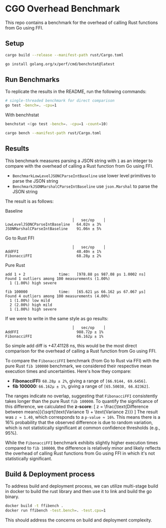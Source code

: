 # CGO Overhead Benchmark

This repo contains a benchmark for the overhead of calling Rust functions from Go using FFI.


## Setup
```sh
cargo build --release --manifest-path rust/Cargo.toml
```

```sh
go install golang.org/x/perf/cmd/benchstat@latest
```

## Run Benchmarks

To replicate the results in the README, run the following commands:

```sh
# single-threaded benchmark for direct comparison
go test -bench=. -cpu=1 
```

With benchhstat
```sh
benchstat <(go test -bench=. -cpu=1 -count=10)
```

```sh
cargo bench --manifest-path rust/Cargo.toml
```

## Results

This benchmark measures parsing a JSON string with `1` as an integer to compare with the overhead of calling a Rust function from Go using FFI.

- `BenchmarkLowLevelJSONCParseIntBaseline` use lower level primitives to parse the JSON string
- `BenchmarkJSONMarshalCParseIntBaseline` use `json.Marshal` to parse the JSON string

The result is as follows:


Baseline
```
                              │   sec/op    │
LowLevelJSONCParseIntBaseline   64.02n ± 3%
JSONMarshalCParseIntBaseline    91.06n ± 5%
```


Go to Rust FFI
```
                              │   sec/op    │
AddFFI                          48.40n ± 1%
FibonacciFFI                    68.28µ ± 2%
```

Pure Rust
```
add 1 + 2               time:   [978.88 ps 987.08 ps 1.0002 ns]
Found 1 outliers among 100 measurements (1.00%)
  1 (1.00%) high severe

fib 100000              time:   [65.621 µs 66.162 µs 67.067 µs]
Found 4 outliers among 100 measurements (4.00%)
  1 (1.00%) low mild
  2 (2.00%) high mild
  1 (1.00%) high severe
```

If we were to write in the same style as go results:

```
                              │   sec/op    │
AddFFI                          988.72p ± 1%
FibonacciFFI                    66.162μ ± 1%
```


So simple add diff is +47.41128 ns, this would be the most direct comparison for the overhead of calling a Rust function from Go using FFI.

To compare the `FibonacciFFI` benchmark (from Go to Rust via FFI) with the pure Rust `fib 100000` benchmark, we considered their respective mean execution times and uncertainties. Here's how they compare:

- **FibonacciFFI:** `68.28µ ± 2%`, giving a range of `[66.9144, 69.6456]`.
- **fib 100000:** `66.162µ ± 1%`, giving a range of `[65.50038, 66.82362]`.

The ranges indicate no overlap, suggesting that `FibonacciFFI` consistently takes longer than the pure Rust `fib 100000`. To quantify the significance of this difference, we calculated the **z-score**:
\[
z = \frac{\text{Difference between means}}{\sqrt{\text{Variance 1} + \text{Variance 2}}}
\]
The result was `z ≈ 1.40`, which corresponds to a `p-value ≈ 16%`. This means there is a 16% probability that the observed difference is due to random variation, which is not statistically significant at common confidence thresholds (e.g., 95%).

While the `FibonacciFFI` benchmark exhibits slightly higher execution times compared to `fib 100000`, the difference is relatively minor and likely reflects the overhead of calling Rust functions from Go using FFI in which it's not statistically significant.


## Build & Deployment process

To address build and deployment process, we can utilize multi-stage build in docker to build the rust library and then use it to link and build the go binary.

```sh
docker build -t ffibench .
docker run ffibench -test.bench=. -test.cpu=1
```

This should address the concerns on build and deployment complexity.
